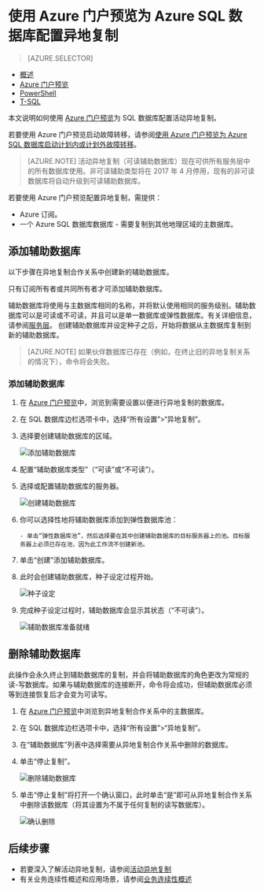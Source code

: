 <properties 
    pageTitle="使用 Azure 门户预览为 Azure SQL 数据库配置异地复制 | Azure" 
    description="使用 Azure 门户预览为 Azure SQL 数据库配置异地复制" 
    services="sql-database" 
    documentationCenter="" 
    authors="stevestein" 
    manager="jhubbard" 
    editor=""/>

<tags
    ms.service="sql-database"
    ms.devlang="NA"
    ms.topic="article"
    ms.tgt_pltfrm="NA"
   ms.workload="NA"
    ms.date="07/14/2016"
    wacn.date="09/19/2016"
    ms.author="sstein"/>

# 使用 Azure 门户预览为 Azure SQL 数据库配置异地复制


> [AZURE.SELECTOR]
- [概述](/documentation/articles/sql-database-geo-replication-overview/)
- [Azure 门户预览](/documentation/articles/sql-database-geo-replication-portal/)
- [PowerShell](/documentation/articles/sql-database-geo-replication-powershell/)
- [T-SQL](/documentation/articles/sql-database-geo-replication-transact-sql/)

本文说明如何使用 [Azure 门户预览](http://portal.azure.cn)为 SQL 数据库配置活动异地复制。

若要使用 Azure 门户预览启动故障转移，请参阅[使用 Azure 门户预览为 Azure SQL 数据库启动计划内或计划外故障转移](/documentation/articles/sql-database-geo-replication-failover-portal/)。

>[AZURE.NOTE] 活动异地复制（可读辅助数据库）现在可供所有服务层中的所有数据库使用。非可读辅助类型将在 2017 年 4 月停用，现有的非可读数据库将自动升级到可读辅助数据库。

若要使用 Azure 门户预览配置异地复制，需提供：

- Azure 订阅。
- 一个 Azure SQL 数据库数据库 - 需要复制到其他地理区域的主数据库。

## 添加辅助数据库

以下步骤在异地复制合作关系中创建新的辅助数据库。

只有订阅所有者或共同所有者才可添加辅助数据库。

辅助数据库将使用与主数据库相同的名称，并将默认使用相同的服务级别。辅助数据库可以是可读或不可读，并且可以是单一数据库或弹性数据库。有关详细信息，请参阅[服务层](/documentation/articles/sql-database-service-tiers/)。
创建辅助数据库并设定种子之后，开始将数据从主数据库复制到新的辅助数据库。

> [AZURE.NOTE] 如果伙伴数据库已存在（例如，在终止旧的异地复制关系的情况下），命令将会失败。

### 添加辅助数据库

1. 在 [Azure 门户预览](http://portal.azure.cn)中，浏览到需要设置以便进行异地复制的数据库。
2. 在 SQL 数据库边栏选项卡中，选择“所有设置”>“异地复制”。
3. 选择要创建辅助数据库的区域。


    ![添加辅助数据库][1]


4. 配置“辅助数据库类型”（“可读”或“不可读”）。
5. 选择或配置辅助数据库的服务器。

    ![创建辅助数据库][3]

5. 你可以选择性地将辅助数据库添加到弹性数据库池：

       - 单击“弹性数据库池”，然后选择要在其中创建辅助数据库的目标服务器上的池。目标服务器上必须已存在池，因为此工作流不创建新池。

6. 单击“创建”添加辅助数据库。
 
6. 此时会创建辅助数据库，种子设定过程开始。
 
    ![种子设定][6]

7. 完成种子设定过程时，辅助数据库会显示其状态（“不可读”）。

    ![辅助数据库准备就绪][9]



## 删除辅助数据库

此操作会永久终止到辅助数据库的复制，并会将辅助数据库的角色更改为常规的读-写数据库。如果与辅助数据库的连接断开，命令将会成功，但辅助数据库必须等到连接恢复后才会变为可读写。

1. 在 [Azure 门户预览](http://portal.azure.cn)中浏览到异地复制合作关系中的主数据库。
2. 在 SQL 数据库边栏选项卡中，选择“所有设置”>“异地复制”。
3. 在“辅助数据库”列表中选择需要从异地复制合作关系中删除的数据库。
4. 单击“停止复制”。

    ![删除辅助数据库][7]


5. 单击“停止复制”将打开一个确认窗口，此时单击“是”即可从异地复制合作关系中删除该数据库（将其设置为不属于任何复制的读写数据库）。


    ![确认删除][8]


## 后续步骤

- 若要深入了解活动异地复制，请参阅[活动异地复制](/documentation/articles/sql-database-geo-replication-overview/)
- 有关业务连续性概述和应用场景，请参阅[业务连续性概述](/documentation/articles/sql-database-business-continuity/)


<!--Image references-->
[1]: ./media/sql-database-geo-replication-portal/configure-geo-replication.png
[2]: ./media/sql-database-geo-replication-portal/add-secondary.png
[3]: ./media/sql-database-geo-replication-portal/create-secondary.png
[4]: ./media/sql-database-geo-replication-portal/secondary-type.png
[5]: ./media/sql-database-geo-replication-portal/create.png
[6]: ./media/sql-database-geo-replication-portal/seeding0.png
[7]: ./media/sql-database-geo-replication-portal/remove-secondary.png
[8]: ./media/sql-database-geo-replication-portal/stop-confirm.png
[9]: ./media/sql-database-geo-replication-portal/seeding-complete.png
[10]: ./media/sql-database-geo-replication-portal/failover.png

<!---HONumber=Mooncake_0912_2016-->